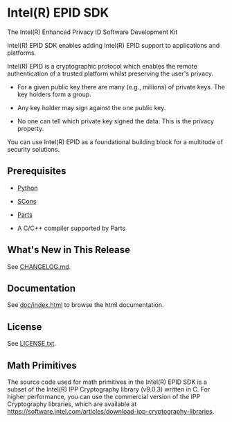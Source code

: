 # Intel(R) EPID SDK

The Intel(R) Enhanced Privacy ID Software Development Kit

Intel(R) EPID SDK enables adding Intel(R) EPID support to applications
and platforms.

Intel(R) EPID is a cryptographic protocol which enables the remote
authentication of a trusted platform whilst preserving the user's
privacy.

* For a given public key there are many (e.g., millions) of private
  keys. The key holders form a group.

* Any key holder may sign against the one public key.

* No one can tell which private key signed the data. This is the
  privacy property.

You can use Intel(R) EPID as a foundational building block for a
multitude of security solutions.


## Prerequisites

* [Python](http://www.python.org)

* [SCons](http://www.scons.org/)

* [Parts](https://bitbucket.org/sconsparts/parts)

* A C/C++ compiler supported by Parts


## What's New in This Release

See [CHANGELOG.md](CHANGELOG.md).


## Documentation

See [doc/index.html](doc/index.html) to browse the html
documentation.


## License

See [LICENSE.txt](LICENSE.txt).


## Math Primitives

The source code used for math primitives in the Intel(R) EPID SDK is a
subset of the Intel(R) IPP Cryptography library (v9.0.3) written in
C. For higher performance, you can use the commercial version of the
IPP Cryptography libraries, which are available at
https://software.intel.com/articles/download-ipp-cryptography-libraries.

